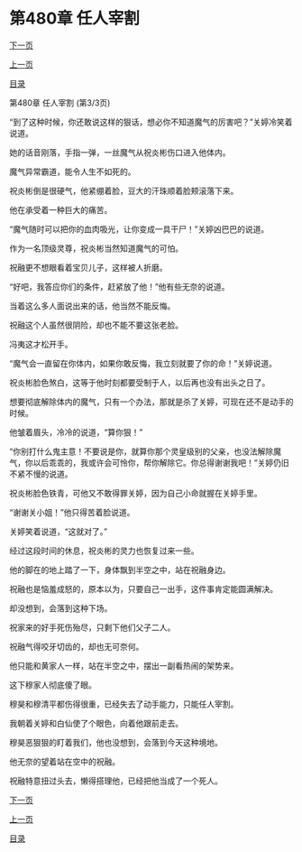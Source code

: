 <h1>第480章   任人宰割</h1>
            <div><p><a href="./1440_%E7%AC%AC481%E7%AB%A0_%E8%99%8E%E8%90%BD%E5%B9%B3%E5%B7%9D.md">下一页</a></p><p><a href="./1438_%E7%AC%AC480%E7%AB%A0_%E4%BB%BB%E4%BA%BA%E5%AE%B0%E5%89%B2.md">上一页</a></p><p><a href="../">目录</a></p></div>
            <div><p>第480章   任人宰割 (第3/3页)</p><p>“到了这种时候，你还敢说这样的狠话，想必你不知道魔气的厉害吧？”关婷冷笑着说道。</p><p>她的话音刚落，手指一弹，一丝魔气从祝炎彬伤口进入他体内。</p><p>魔气异常霸道，能令人生不如死的。</p><p>祝炎彬倒是很硬气，他紧绷着脸，豆大的汗珠顺着脸颊滚落下来。</p><p>他在承受着一种巨大的痛苦。</p><p>“魔气随时可以把你的血肉吸光，让你变成一具干尸！”关婷凶巴巴的说道。</p><p>作为一名顶级灵尊，祝炎彬当然知道魔气的可怕。</p><p>祝融更不想眼看着宝贝儿子，这样被人折磨。</p><p>“好吧，我答应你们的条件，赶紧放了他！”他有些无奈的说道。</p><p>当着这么多人面说出来的话，他当然不能反悔。</p><p>祝融这个人虽然很阴险，却也不能不要这张老脸。</p><p>冯夷这才松开手。</p><p>“魔气会一直留在你体内，如果你敢反悔，我立刻就要了你的命！”关婷说道。</p><p>祝炎彬脸色煞白，这等于他时刻都要受制于人，以后再也没有出头之日了。</p><p>想要彻底解除体内的魔气，只有一个办法，那就是杀了关婷，可现在还不是动手的时候。</p><p>他皱着眉头，冷冷的说道，“算你狠！”</p><p>“你别打什么鬼主意！不要说是你，就算你那个灵皇级别的父亲，也没法解除魔气，你以后乖乖的，我或许会可怜你，帮你解除它。你总得谢谢我吧！”关婷仍旧不紧不慢的说道。</p><p>祝炎彬脸色铁青，可他又不敢得罪关婷，因为自己小命就握在关婷手里。</p><p>“谢谢关小姐！”他只得苦着脸说道。</p><p>关婷笑着说道，“这就对了。”</p><p>经过这段时间的休息，祝炎彬的灵力也恢复过来一些。</p><p>他的脚在的地上踏了一下，身体飘到半空之中，站在祝融身边。</p><p>祝融也是恼羞成怒的，原本以为，只要自己一出手，这件事肯定能圆满解决。</p><p>却没想到，会落到这种下场。</p><p>祝家来的好手死伤殆尽，只剩下他们父子二人。</p><p>祝融气得咬牙切齿的，却也无可奈何。</p><p>他只能和黄家人一样，站在半空之中，摆出一副看热闹的架势来。</p><p>这下穆家人彻底傻了眼。</p><p>穆昊和穆清平都伤得很重，已经失去了动手能力，只能任人宰割。</p><p>我朝着关婷和白仙使了个眼色，向着他跟前走去。</p><p>穆昊恶狠狠的盯着我们，他也没想到，会落到今天这种境地。</p><p>他无奈的望着站在空中的祝融。</p><p>祝融特意扭过头去，懒得搭理他，已经把他当成了一个死人。</p></div>
            <div><p><a href="./1440_%E7%AC%AC481%E7%AB%A0_%E8%99%8E%E8%90%BD%E5%B9%B3%E5%B7%9D.md">下一页</a></p><p><a href="./1438_%E7%AC%AC480%E7%AB%A0_%E4%BB%BB%E4%BA%BA%E5%AE%B0%E5%89%B2.md">上一页</a></p><p><a href="../">目录</a></p></div>